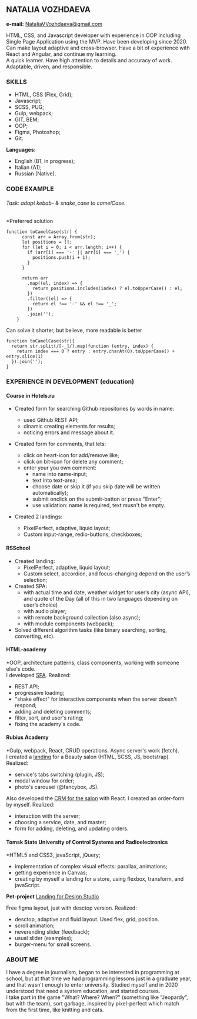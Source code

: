 ## NATALIA VOZHDAEVA

**e-mail:** NataliaVVozhdaeva@gmail.com

HTML, CSS, and Javascript developer with experience in OOP including Single Page Application using the MVP. Have been
developing since 2020. Can make layout adaptive and cross-browser. Have a bit of experience with React and Angular, and continue my learning.  
A quick learner. Have high attention to details and accuracy of work. Adaptable, driven, and responsible.

### SKILLS

- HTML, CSS (Flex, Grid);
- Javascript;
- SCSS, PUG;
- Gulp, webpack;
- GIT, BEM;
- OOP;
- Figma, Photoshop;
- Git.

**Languages:**

- English (B1, in progress);
- Italian (A1);
- Russian (Native).

### CODE EXAMPLE

###### Task: adapt kebab- & snake_case to camelCase.

\*Preferred solution

```
function toCamelCase(str) {
      const arr = Array.from(str);
      let positions = [];
      for (let i = 0; i < arr.length; i++) {
        if (arr[i] === '-' || arr[i] === '_') {
          positions.push(i + 1);
        }
      }

      return arr
        .map((el, index) => {
          return positions.includes(index) ? el.toUpperCase() : el;
        })
        .filter((el) => {
          return el !== '-' && el !== '_';
        })
        .join('');
    }
```

Can solve it shorter, but believe, more readable is better

```
function toCamelCase(str){
  return str.split(/[-_]/).map(function (entry, index) {
    return index === 0 ? entry : entry.charAt(0).toUpperCase() + entry.slice(1)
  }).join('');
}
```

### EXPERIENCE IN DEVELOPMENT (education)

#### Course in Hotels.ru

- Created form for searching Github repositories by words in name:

  - used Github REST API;
  - dinamic creating elements for results;
  - noticing errors and message about it.

- Created form for comments, that lets:
  - click on heart-icon for add/remove like;
  - click on bit-icon for delete any comment;
  - enter your you own comment:
    - name into name-input;
    - text into text-area;
    - choose date or skip it (if you skip date will be written automatically);
    - submit onclick on the submit-batton or press "Enter";
    - use validation: name is required, text musn't be empty.
- Created 2 landings:
  - PixelPerfect, adaptive, liquid layout;
  - Custom input-range, redio-buttons, checkboxes;

#### RSSchool

- Created landing:
  - PixelPerfect, adaptive, liquid layout;
  - Custom select, accordion, and focus-changing depend on the user’s selection;
- Created SPA:
  - with actual time and date, weather widget for user’s city (async API), and quote of the Day (all of this in two languages depending
    on user’s choice)
  - with audio player;
  - with remote background collection (also async);
  - with module components (webpack);
- Solved different algorithm tasks (like binary searching, sorting, converting, etc).

#### HTML-academy

\*OOP, architecture patterns, class components, working with someone else's code.  
I developed [SPA](https://github.com/NataliaVozhdaeva/Cinemaddict). Realized:

- REST API;
- progressive loading;
- "shake effect" for interactive components when the server doesn't respond;
- adding and deleting comments;
- filter, sort, and user's rating;
- fixing the academy's code.

#### Rubius Academy

\*Gulp, webpack, React, CRUD operations. Async server's work (fetch).  
I created a [landing](https://determined-swanson-a44406.netlify.app/) for a Beauty salon (HTML, SCSS, JS, bootstrap). Realized:

- service's tabs switching (plugin, JS);
- modal window for order;
- photo's carousel (@fancybox, JS).

Also developed the [CRM for the salon](https://github.com/NataliaVozhdaeva/BeautyWorld/tree/crm1) with React. I created an order-form by myself. Realized:

- interaction with the server;
- choosing a service, date, and master;
- form for adding, deleting, and updating orders.

#### Tomsk State University of Control Systems and Radioelectronics

\*HTML5 and CSS3, javaScript, jQuery;

- implementation of complex visual effects: parallax, animations;
- getting experience in Canvas;
- creating by myself a landing for a store, using flexbox, transform, and javaScript.

**Pet-project** [Landing for Design Studio](https://nataliavozhdaeva.github.io/Design-Studio/)

Free figma layout, just with desctop version. Realized:

- desctop, adaptive and fluid layout. Used flex, grid, position.
- scroll animation;
- neverending slider (feedback);
- usual slider (examples);
- burger-menu for small screens.

### ABOUT ME

I have a degree in journalism, began to be interested in programming at school, but at that time we had programming lessons just in a graduate year, and that wasn’t enough to enter university. Studied myself and in 2020 understood that need a system education, and started courses.  
I take part in the game "What? Where? When?" (something like “Jeopardy”, but with the team), sort garbage, inspired by pixel-perfect which match from the first time, like knitting and cats.

